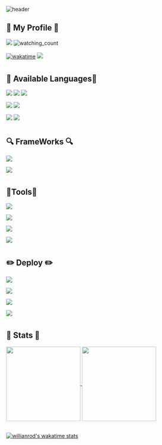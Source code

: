 ![header](https://capsule-render.vercel.app/api?type=transparent&color=gradient&height=150&section=header&text=Welcome%20To%20My%20Github%20Page!&fontSize=40&animation=fadeIn&fontAlign=60&fontAlignY=40&desc=-Still%20working%20to%20improve-&descAlign=78&fontColor=Ff7f00)
## :herb: My Profile :herb:

<a href="https://hits.seeyoufarm.com"><img src="https://hits.seeyoufarm.com/api/count/incr/badge.svg?url=https%3A%2F%2Fgithub.com%2F0112shpark&count_bg=%236FD052&title_bg=%23000000&icon=github.svg&icon_color=%23E7E7E7&title=Visits&edge_flat=false"/></a>
<img src="https://komarev.com/ghpvc/?username=0112shpark&color=FF5200" alt="watching_count" /> 
<br>
<br>
[![wakatime](https://wakatime.com/badge/user/8935cb41-20ec-4ef7-a356-85e4cfa9b97e.svg)](https://wakatime.com/@8935cb41-20ec-4ef7-a356-85e4cfa9b97e)
<a href = "https://www.instagram.com/tjdgusqkr12/"><img src="https://img.shields.io/badge/instagram-E4405F?style=flat&logo=Instagram&logoColor=white"/></a>
#
## 🌱 Available Languages🌱

<img src="https://img.shields.io/badge/C++-00599C?style=flat&logo=C%2B%2B&logoColor=white"/></a>
<img src="https://img.shields.io/badge/C-A8B9CC?style=flat&logo=C&logoColor=white"/></a>
<img src="https://img.shields.io/badge/Python-3776AB?style=flat&logo=Python&logoColor=white"/></a>  

<img src="https://img.shields.io/badge/HTML5-E34F26?style=flat&logo=HTML5&logoColor=white"/></a>
<img src="https://img.shields.io/badge/CSS3-1572B6?style=flat&logo=CSS3&logoColor=white"/></a>  

<img src="https://img.shields.io/badge/JavaScript-F7DF1E?style=flat&logo=JavaScript&logoColor=white"/></a>
<img src="https://img.shields.io/badge/TypeScript-3178C6?style=flat&logo=TypeScript&logoColor=white"/></a>

#
## 🔍 FrameWorks 🔍
<img src="https://img.shields.io/badge/React-61DAFB?style=flat&logo=React&logoColor=white"/></a>

<img src="https://img.shields.io/badge/firebase-ffca28?style=flat&logo=firebase&logoColor=black"/></a>

#
##  🔧Tools🔧
<img src="https://img.shields.io/badge/Linux-FCC624?style=flat&logo=linux&logoColor=black"/></a>

<img src="https://img.shields.io/badge/VSCode-0078D4?style=flat&logo=visual%20studio%20code&logoColor=white"/></a>

<img src="https://img.shields.io/badge/Visual_Studio-5C2D91?style=flat&logo=visual%20studio&logoColor=white"/></a>

<img src="https://img.shields.io/badge/Jupyter-F37626.svg?&style=flat&logo=Jupyter&logoColor=white"/></a>

#
## ✏️ Deploy ✏️
<img src="https://img.shields.io/badge/Vercel-000000?style=flat&logo=Vercel&logoColor=white"/></a>  

<img src="https://img.shields.io/badge/Netlify-00C7B7?style=flat&logo=Netlify&logoColor=white"/></a>  

<img src="https://img.shields.io/badge/GitHub Pages-222222?style=flat&logo=GitHub+Pages&logoColor=white"/></a>  

<img src="https://img.shields.io/badge/firebase-ffca28?style=flat&logo=firebase&logoColor=black"/></a>

#
## 🍭 Stats 🍭

<a href = "https://github.com/0112shpark/github-readme-stats">
  <img height=200 align="center" src="https://github-readme-stats-pxek-0112shpark.vercel.app/api?username=0112shpark&show_icons=true&theme=radical&count_private=true">
</a><a href = "https://github.com/0112shpark/github-readme-stats">
  <img height = 200 align="center" src="https://github-readme-stats-pxek-0112shpark.vercel.app/api/top-langs/?username=0112shpark&layout=compact&langs_count=8">
</a>

<br>
<br>


[![willianrod's wakatime stats](https://github-readme-stats.vercel.app/api/wakatime?username=0112shpark&layout=compact)](https://github.com/0112shpark/github-readme-stats)

<!--[![Top Langs](https://github-readme-stats-pxek-0112shpark.vercel.app/api/top-langs/?username=0112shpark&layout=compact&langs_count=8)](https://github.com/0112shpark/github-readme-stats)-->
#
<!--## 🐍 Snake 🐍
![Snake animation](https://github.com/madushadhanushka/github-readme/blob/output/github-contribution-snake.svg)

<!--
**0112shpark/0112shpark** is a ✨ _special_ ✨ repository because its `README.md` (this file) appears on your GitHub profile.

Here are some ideas to get you started:

- 🔭 I’m currently working on ...
- 🌱 I’m currently learning ...
- 👯 I’m looking to collaborate on ...
- 🤔 I’m looking for help with ...
- 💬 Ask me about ...
- 📫 How to reach me: ...
- 😄 Pronouns: ...
- ⚡ Fun fact: ...
-->
